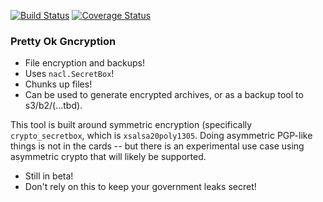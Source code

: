 [![Build Status](https://travis-ci.org/sz3/pog.svg?branch=master)](https://travis-ci.org/sz3/pog)
[![Coverage Status](https://coveralls.io/repos/sz3/pog/badge.svg?branch=master&service=github)](https://coveralls.io/github/sz3/pog?branch=master)

### Pretty Ok Gncryption

* File encryption and backups!
* Uses `nacl.SecretBox`!
* Chunks up files!
* Can be used to generate encrypted archives, or as a backup tool to s3/b2/(...tbd).

This tool is built around symmetric encryption (specifically `crypto_secretbox`, which is `xsalsa20poly1305`. Doing asymmetric PGP-like things is not in the cards -- but there is an experimental use case using asymmetric crypto that will likely be supported.

* Still in beta!
* Don't rely on this to keep your government leaks secret!
